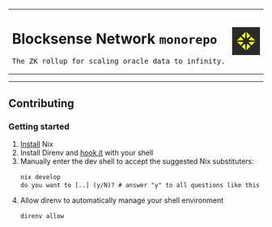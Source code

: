<table align="center">
  <tr>
    <td valign="top">
      <h1>Blocksense Network <code>monorepo</code></h1>
      <pre>The ZK rollup for scaling oracle data to infinity.</pre>
    </td>
    <td valign="center">
      <img src="./docs/assets/img/blocksense-logo.jpg" align="center" width="120">
    </td>
  </tr>
</table>

---

<!-- ## Table of Contents -->

## Contributing

### Getting started

1. [Install](https://zero-to-nix.com/start/install) Nix
2. Install Direnv and [hook it](https://direnv.net/docs/hook.html) with your shell
3. Manually enter the dev shell to accept the suggested Nix substituters:
   ```
   nix develop
   do you want to [..] (y/N)? # answer "y" to all questions like this
   ```
4. Allow direnv to automatically manage your shell environment
   ```sh
   direnv allow
   ```

[blocksnse-logo]: ./docs/assets/img/blocksense-logo.jpg
